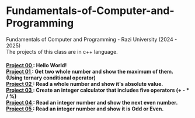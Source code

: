# Fundamentals-of-Computer-and-Programming
Fundamentals of Computer and Programming - Razi University (2024 - 2025) <br/>
The projects of this class are in c++ language. <br/>
<h4>
  <p>
    <a href="https://github.com/Mohammad-Reza-Karami/Fundamentals-of-Computer-and-Programming/tree/master/Project%2000/Answer.cpp"> Project 00 <a/>: Hello World!
    <br/>
    <a href="https://github.com/Mohammad-Reza-Karami/Fundamentals-of-Computer-and-Programming/tree/master/Project%2001/Answer.cpp"> Project 01 <a/>: Get two whole number and show the maximum of them. (Using ternary conditional operator)
    <br/>
    <a href="https://github.com/Mohammad-Reza-Karami/Fundamentals-of-Computer-and-Programming/tree/master/Project%2002/Answer.cpp"> Project 02 <a/>: Read a whole number and show it's absolute value.
    <br/>
    <a href="https://github.com/Mohammad-Reza-Karami/Fundamentals-of-Computer-and-Programming/tree/master/Project%2003/Answer.cpp"> Project 03 <a/>: Create an integer calculator that includes five operators (+ - * / %) 
    <br/>
    <a href="https://github.com/Mohammad-Reza-Karami/Fundamentals-of-Computer-and-Programming/tree/master/Project%2004/Answer.cpp"> Project 04 <a/>: Read an integer number and show the next even number. 
    <br/>
    <a href="https://github.com/Mohammad-Reza-Karami/Fundamentals-of-Computer-and-Programming/tree/master/Project%2005/Answer.cpp"> Project 05 <a/>: Read an integer number and show it is Odd or Even.
  <p/>
</h4>
